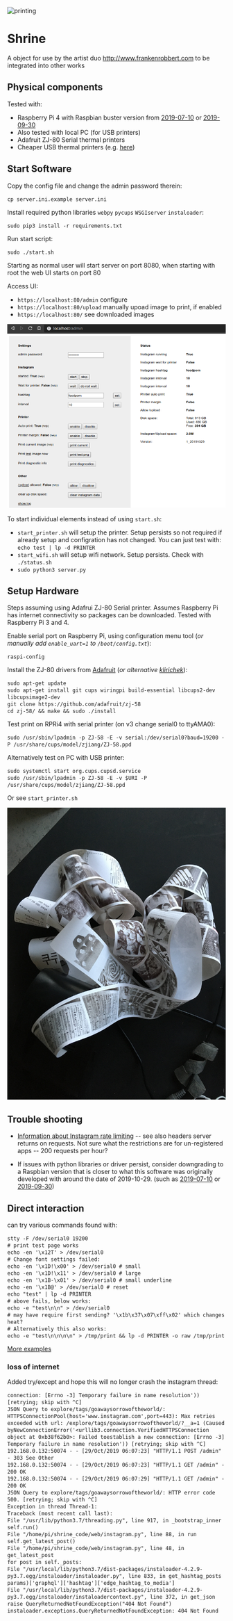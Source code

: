![printing](.readme_images/printing.gif "printing animation")

# Shrine
A object for use by the artist duo http://www.frankenrobbert.com to be
integrated into other works

## Physical components
Tested with:
* Raspberry Pi 4 with Raspbian buster version from [2019-07-10](https://downloads.raspberrypi.org/raspbian/images/raspbian-2019-07-12/) or [2019-09-30](https://downloads.raspberrypi.org/raspbian/images/raspbian-2019-09-30/)
* Also tested with local PC (for USB printers)
* Adafruit ZJ-80 Serial thermal printers
* Cheaper USB thermal printers (e.g. [here](https://www.ebay.de/itm/Excelvan-USB-58mm-Thermal-Dot-Receipt-Printer-Kassendrucker-schwarz-5890K-EU/123901821203?ssPageName=STRK%3AMEBIDX%3AIT&_trksid=p2057872.m2749.l2649))


## Start Software
Copy the config file and change the admin password therein:
    
    cp server.ini.example server.ini

Install required python libraries `webpy` `pycups` `WSGIserver` `instaloader`:

    sudo pip3 install -r requirements.txt

Run start script:

    sudo ./start.sh

Starting as normal user will start server on port 8080, when starting with root the web UI starts on port 80

Access UI:

* ``https://localhost:80/admin`` configure
* ``https://localhost:80/upload`` manually upoad image to print, if enabled
* ``https://localhost:80/`` see downloaded images

![adminui](.readme_images/admin_ui.png "Admin UI")

To start individual elements instead of using ``start.sh``:

* ``start_printer.sh`` will setup the printer. Setup persists so not required if already setup and configration has not changed. You can just test with: ``echo test | lp -d PRINTER``
* ``start_wifi.sh`` will setup wifi network. Setup persists. Check with ``./status.sh``
* ``sudo python3 server.py``


## Setup Hardware
Steps assuming using Adafrui ZJ-80 Serial printer. Assumes Raspberry Pi has internet connectivity so packages can be downloaded. Tested with Raspberry Pi 3 and 4.

Enable serial port on Raspberry Pi, using configuration menu tool (_or manually add `enable_uart=1` to `/boot/config.txt`_):

    raspi-config

Install the ZJ-80 drivers from [Adafruit](https://github.com/adafruit/zj-58) (_or alternative [klirichek](https://github.com/klirichek/zj-58)_):

    sudo apt-get update
    sudo apt-get install git cups wiringpi build-essential libcups2-dev libcupsimage2-dev
    git clone https://github.com/adafruit/zj-58
    cd zj-58/ && make && sudo ./install


Test print on RPRi4 with serial printer (on v3 change serial0 to ttyAMA0):

    sudo /usr/sbin/lpadmin -p ZJ-58 -E -v serial:/dev/serial0?baud=19200 -P /usr/share/cups/model/zjiang/ZJ-58.ppd

Alternatively test on PC with USB printer:
    
    sudo systemctl start org.cups.cupsd.service
    sudo /usr/sbin/lpadmin -p ZJ-58 -E -v $URI -P /usr/share/cups/model/zjiang/ZJ-58.ppd

Or see ``start_printer.sh``

![printed_bunch](.readme_images/printed_bunch.jpg "printed bunch")


## Trouble shooting

* [Information about Instagram rate limiting](https://developers.facebook.com/docs/instagram-api/overview/#rate-limiting) -- see also headers server returns on requests. Not sure what the restrictions are for un-registered apps -- 200 requests per hour?

* If issues with python libraries or driver persist, consider downgrading to a Raspbian version that is closer to what this software was originally developed with around the date of 2019-10-29. (such as [2019-07-10](https://downloads.raspberrypi.org/raspbian/images/raspbian-2019-07-12/) or [2019-09-30](https://downloads.raspberrypi.org/raspbian/images/raspbian-2019-09-30/))
## Direct interaction

can try various commands found with:
    
    stty -F /dev/serial0 19200
    # print test page works
    echo -en '\x12T' > /dev/serial0
    # Change font settings failed:
    echo -en '\x1D!\x00' > /dev/serial0 # small
    echo -en '\x1D!\x11' > /dev/serial0 # large
    echo -en '\x1B-\x01' > /dev/serial0 # small underline
    echo -en '\x1B@' > /dev/serial0 # reset
    echo "test" | lp -d PRINTER
    # above fails, below works:
    echo -e "test\n\n" > /dev/serial0
    # may have require first sending? '\x1b\x37\x07\xff\x02' which changes heat?
    # Alternatively this also works:
    echo -e "test\n\n\n\n" > /tmp/print && lp -d PRINTER -o raw /tmp/print
    
[More examples](https://github.com/adafruit/Adafruit_CircuitPython_Thermal_Printer/blob/master/adafruit_thermal_printer/thermal_printer.py)


### loss of internet

Added try/except and hope this will no longer crash the instagram thread:

```
connection: [Errno -3] Temporary failure in name resolution')) [retrying; skip with ^C]
JSON Query to explore/tags/goawaysorrowoftheworld/: HTTPSConnectionPool(host='www.instagram.com',port=443): Max retries exceeded with url: /explore/tags/goawaysorrowoftheworld/?__a=1 (Caused byNewConnectionError('<urllib3.connection.VerifiedHTTPSConnection object at 0xb38f62b0>: Failed toestablish a new connection: [Errno -3] Temporary failure in name resolution')) [retrying; skip with ^C]
192.168.0.132:50074 - - [29/Oct/2019 06:07:23] "HTTP/1.1 POST /admin" - 303 See Other
192.168.0.132:50074 - - [29/Oct/2019 06:07:23] "HTTP/1.1 GET /admin" - 200 OK
192.168.0.132:50074 - - [29/Oct/2019 06:07:29] "HTTP/1.1 GET /admin" - 200 OK
JSON Query to explore/tags/goawaysorrowoftheworld/: HTTP error code 500. [retrying; skip with ^C]
Exception in thread Thread-1:
Traceback (most recent call last):
File "/usr/lib/python3.7/threading.py", line 917, in _bootstrap_inner
self.run()
File "/home/pi/shrine_code/web/instagram.py", line 88, in run
self.get_latest_post()
File "/home/pi/shrine_code/web/instagram.py", line 48, in get_latest_post
for post in self._posts:
File "/usr/local/lib/python3.7/dist-packages/instaloader-4.2.9-py3.7.egg/instaloader/instaloader.py", line 833, in get_hashtag_posts
params)['graphql']['hashtag']['edge_hashtag_to_media']
File "/usr/local/lib/python3.7/dist-packages/instaloader-4.2.9-py3.7.egg/instaloader/instaloadercontext.py", line 372, in get_json
raise QueryReturnedNotFoundException("404 Not Found")
instaloader.exceptions.QueryReturnedNotFoundException: 404 Not Found
```
